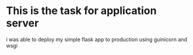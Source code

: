 # This is the task for application server
i was able to deploy my simple flask app to production using guinicorn and wsgi

